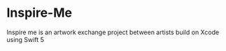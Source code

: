 # Inspire-Me
Inspire me is an artwork exchange project between artists build on Xcode using Swift 5
